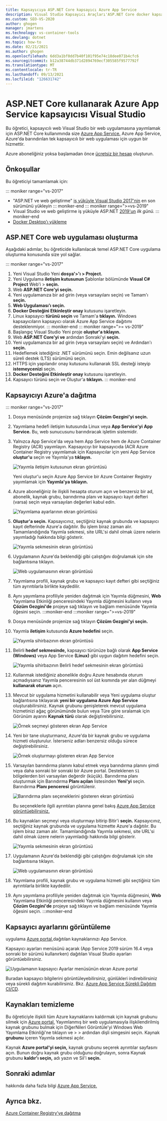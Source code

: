 ```yaml
---
title: Kapsayıcıya ASP.NET Core kapsayıcı Azure App Service
description: Visual Studio Kapsayıcı Araçları'ASP.NET Core docker kapsayıcısı içinde bir web uygulaması dağıtmak için Azure App Service
ms.custom: SEO-VS-2020
author: ghogen
manager: jmartens
ms.technology: vs-container-tools
ms.devlang: dotnet
ms.topic: how-to
ms.date: 02/21/2021
ms.author: ghogen
ms.openlocfilehash: 6dd3a1bf0dd7b40f101f95e74c18dee071b4cfc6
ms.sourcegitcommit: b12a38744db371d2894769ecf305585f9577792f
ms.translationtype: MT
ms.contentlocale: tr-TR
ms.lasthandoff: 09/13/2021
ms.locfileid: "126631742"
---
```

# <a name="deploy-an-aspnet-core-container-to-azure-app-service-using-visual-studio"></a>ASP.NET Core kullanarak Azure App Service kapsayıcısı Visual Studio

Bu öğretici, kapsayıcılı web Visual Studio bir web uygulamasına yayımlamak için ASP.NET Core kullanımında size [Azure App Service.](/azure/app-service) Azure App Service, Azure'da barındırılan tek kapsayıcılı bir web uygulaması için uygun bir hizmettir.

Azure aboneliğiniz yoksa başlamadan önce [ücretsiz bir hesap](https://azure.microsoft.com/free/dotnet/?utm_source=acr-publish-doc&utm_medium=docs&utm_campaign=docs) oluşturun.

## <a name="prerequisites"></a>Önkoşullar

Bu öğreticiyi tamamlamak için:

::: moniker range="vs-2017"
- "ASP.NET ve web geliştirme" [iş yüküyle Visual Studio 2017'nin](https://visualstudio.microsoft.com/vs/older-downloads/?utm_medium=microsoft&utm_source=docs.microsoft.com&utm_campaign=vs+2017+download) en son sürümünü yükleyin
::: moniker-end
::: moniker range=">=vs-2019"
- Visual Studio ve web geliştirme iş yüküyle ASP.NET [2019'un](https://visualstudio.microsoft.com/downloads) *ilk günü.*
::: moniker-end
- [Docker Desktop'ı yükleme](https://docs.docker.com/docker-for-windows/install/)

## <a name="create-an-aspnet-core-web-app"></a>ASP.NET Core web uygulaması oluşturma

Aşağıdaki adımlar, bu öğreticide kullanılacak temel ASP.NET Core uygulama oluşturma konusunda size yol sağlar.

::: moniker range="vs-2017"
1. Yeni Visual Studio Yeni **dosya'>'ı > Project.**
2. Yeni Uygulama **iletişim kutusunun** Şablonlar bölümünde **Visual C# Project** Web'i > **seçin.**
3. Web **ASP.NET Core'yi seçin.**
4. Yeni uygulamanıza bir ad girin (veya varsayılanı seçin) ve Tamam'ı **seçin.**
5. **Web Uygulaması'ı seçin.**
6. **Docker Desteğini Etkinleştir onay** kutusunu işaretleyin.
7. Linux kapsayıcı **türünü seçin** ve Tamam'a **tıklayın.** Windows kapsayıcıların kapsayıcı olarak Azure App Service dağıtımı desteklenmiyor.
::: moniker-end
::: moniker range=">= vs-2019"
1. Başlangıç Visual Studio Yeni proje **oluştur'a tıklayın.**
1. Web **ASP.NET Core'yi ve** ardından Sonraki'yi **seçin.**
1. Yeni uygulamanıza bir ad girin (veya varsayılanı seçin) ve Ardından'ı **seçin.**
1. Hedeflemek istediğiniz .NET sürümünü seçin. Emin değilsanız uzun süreli destek (LTS) sürümünü seçin.
1. HTTPS için yapılandır onay kutusunu kullanarak SSL desteği isteyip **istemeycenizi** seçin.
1. **Docker Desteğini Etkinleştir onay** kutusunu işaretleyin.
1. Kapsayıcı türünü seçin ve Oluştur'a **tıklayın.**
::: moniker-end

## <a name="deploy-the-container-to-azure"></a>Kapsayıcıyı Azure'a dağıtma

::: moniker range="vs-2017"

1. Dosya menüsünde projenize sağ tıklayın **Çözüm Gezgini'yi** **seçin.**
1. Yayımlama hedefi iletişim kutusunda Linux veya **App Service'yi** **App Service.** Bu, web sunucusunu barındıracak işletim sistemidir.
1. Yalnızca App Service'da veya hem App Service hem de Azure Container Registry (ACR) yayımlayın. Kapsayıcıyı bir kapsayıcıda (ACR Azure Container Registry yayımlamak için Kapsayıcılar için yeni App Service **oluştur'u** seçin ve Yayımla'ya **tıklayın.**

   ![Yayımla iletişim kutusunun ekran görüntüsü](media/deploy-app-service/publish-app-service-linux-1.png)

   Yeni oluştur'u seçin Azure App Service bir Azure Container Registry yayımlamak için **Yayımla'ya** **tıklayın.**

1. Azure aboneliğiniz ile ilişkili hesapta oturum açın ve benzersiz bir ad, abonelik, kaynak grubu, barındırma planı ve kapsayıcı kayıt defteri (varsa) seçin veya varsayılan değerleri kabul edin.

   ![Yayımlama ayarlarının ekran görüntüsü](media/deploy-app-service/publish-app-service-linux-2.png)

1. **Oluştur'a seçin.** Kapsayıcınız, seçtiğiniz kaynak grubunda ve kapsayıcı kayıt defterinde Azure'a dağıtılır. Bu işlem biraz zaman alır. Tamamlandığında Yayımla sekmesi,  site URL'si dahil olmak üzere nelerin yayımladığı hakkında bilgi gösterir.

   ![Yayımla sekmesinin ekran görüntüsü](media/deploy-app-service/publish-succeeded.PNG)

1. Uygulamanın Azure'da beklendiği gibi çalıştığını doğrulamak için site bağlantısına tıklayın.

   ![Web uygulamasının ekran görüntüsü](media/deploy-app-service/web-application-running.png)

1. Yayımlama profili, kaynak grubu ve kapsayıcı kayıt defteri gibi seçtiğiniz tüm ayrıntılarla birlikte kaydedilir.

1. Aynı yayımlama profiliyle yeniden dağıtmak  için Yayımla  düğmesini, **Web** Yayımlama Etkinliği penceresindeki Yayımla düğmesini kullanın veya **Çözüm Gezgini'de** projeye sağ tıklayın ve bağlam menüsünde Yayımla öğesini seçin. 
:::moniker-end
:::moniker range=">=vs-2019"
1. Dosya menüsünde projenize sağ tıklayın **Çözüm Gezgini'yi** **seçin.**
1. Yayımla **iletişim** kutusunda **Azure hedefini** seçin.

   ![Yayımla sihirbazının ekran görüntüsü](media/deploy-app-service/publish-choices.png)

1. Belirli **hedef sekmesinde,** kapsayıcı türünüze bağlı olarak **App Service (Windows)** veya App Service **(Linux)** gibi uygun dağıtım hedefini seçin.

   ![Yayımla sihirbazının Belirli hedef sekmesinin ekran görüntüsü](media/deploy-app-service/publish-app-service-windows.png)

1. Kullanmak istediğiniz abonelikle doğru Azure hesabında oturum açmadıysanız Yayımla penceresinin sol üst kısmında yer alan düğmeyi **kullanarak oturum** açın.

1. Mevcut bir uygulama hizmetini kullanabilir veya Yeni uygulama oluştur bağlantısına tıklayarak **yeni bir uygulama Azure App Service** oluşturabilirsiniz. Kaynak grubunu genişleterek mevcut uygulama hizmetinizi ağaç görünümünde  bulun veya Türe göre sıralamak için Görünüm ayarını **Kaynak türü** olarak değiştirebilirsiniz.

   ![Örnek seçmeyi gösteren ekran App Service](media/deploy-app-service/publish-app-service-windows2.png)

1. Yeni bir tane oluşturmanız, Azure'da bir kaynak grubu ve uygulama hizmeti oluşturulur. İsterseniz adları benzersiz olduğu sürece değiştirebilirsiniz.

   ![Örnek oluşturmayı gösteren ekran App Service](media/deploy-app-service/publish-app-service-windows3.png)

1. Varsayılan barındırma planını kabul etmek veya barındırma planını şimdi veya daha sonraki bir sonraki bir Azure portal. Desteklenen `S1` bölgelerden biri varsayılan değerdir (küçük). Barındırma planı oluşturmak için Barındırma **Planı açılan** listesinden **Yeni'yi** seçin. Barındırma **Planı penceresi** görüntülenir.

   ![Barındırma planı seçeneklerini gösteren ekran görüntüsü](media/deploy-app-service/hosting-plan.png)

   Bu seçeneklerle ilgili ayrıntıları planına genel bakış [Azure App Service görüntüebilirsiniz.](/azure/app-service/overview-hosting-plans)

1. Bu kaynakları seçmeyi veya oluşturmayı bitirip Bitir'i **seçin.** Kapsayıcınız, seçtiğiniz kaynak grubunda ve uygulama hizmette Azure'a dağıtılır. Bu işlem biraz zaman alır. Tamamlandığında Yayımla sekmesi,  site URL'si dahil olmak üzere nelerin yayımladığı hakkında bilgi gösterir.

   ![Yayımla sekmesinin ekran görüntüsü](media/deploy-app-service/publish-succeeded-windows.png)

1. Uygulamanın Azure'da beklendiği gibi çalıştığını doğrulamak için site bağlantısına tıklayın.

   ![Web uygulamasının ekran görüntüsü](media/deploy-app-service/web-application-running2.png)

1. Yayımlama profili, kaynak grubu ve uygulama hizmeti gibi seçtiğiniz tüm ayrıntılarla birlikte kaydedilir.

1. Aynı yayımlama profiliyle yeniden dağıtmak  için Yayımla  düğmesini, **Web** Yayımlama Etkinliği penceresindeki Yayımla düğmesini kullanın veya **Çözüm Gezgini'de** projeye sağ tıklayın ve bağlam menüsünde Yayımla öğesini seçin. 
:::moniker-end

## <a name="view-container-settings"></a>Kapsayıcı ayarlarını görüntüleme

uygulama [Azure portal,](https://portal.azure.com)dağıtılan kaynaklarınızı App Service.

Kapsayıcı ayarları menüsünü açarak (App Service 2019 sürüm 16.4 veya sonraki bir sürümü kullanırken) dağıtılan Visual Studio ayarları görüntüebilirsiniz. 

![Uygulamanın kapsayıcı Ayarlar menüsünün ekran Azure portal](media/deploy-app-service/container-settings-menu.png)

Buradan kapsayıcı bilgilerini görüntüleyebilirsiniz, günlükleri indirebilirsiniz veya sürekli dağıtım kurabilirsiniz. Bkz. [Azure App Service Sürekli Dağıtım CI/CD](/azure/app-service/containers/app-service-linux-ci-cd).

## <a name="clean-up-resources"></a>Kaynakları temizleme

Bu öğreticiyle ilişkili tüm Azure kaynaklarını kaldırmak için kaynak grubunu silmek için [Azure portal.](https://portal.azure.com) Yayımlanmış bir web uygulamasıyla ilişkilendirilmiş kaynak grubunu bulmak için DiğerNileri Görüntüle'yi Windows Web Yayımlama Etkinliği'ne tıklayın ve  >    >  ardından dişli simgesini seçin. Kaynak **grubunu** içeren Yayımla sekmesi açılır.

Kaynak **Azure portal'yi seçin,** kaynak grubunu seçerek ayrıntılar sayfasını açın. Bunun doğru kaynak grubu olduğunu doğrulayın, sonra Kaynak grubunu **kaldır'ı seçin,** adı yazın ve Sil'i **seçin.**

## <a name="next-steps"></a>Sonraki adımlar

hakkında daha fazla bilgi [Azure App Service.](/azure/app-service/overview)

## <a name="see-also"></a>Ayrıca bkz.

[Azure Container Registry’ye dağıtma](hosting-web-apps-in-docker.md)